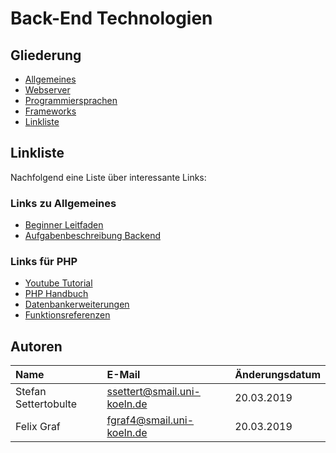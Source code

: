 # Back-End Technologien

## Gliederung
  - [Allgemeines](topics/Allgemeines.md)
  - [Webserver](topics/Webserver.md)
  - [Programmiersprachen](topics/Programmiersprachen.md)
  - [Frameworks](topics/Frameworks.md)
  - [Linkliste](#linkliste)

## Linkliste
Nachfolgend eine Liste über interessante Links:

### Links zu Allgemeines   
 - [Beginner Leitfaden](https://www.upwork.com/hiring/development/a-beginners-guide-to-back-end-development/)
 - [Aufgabenbeschreibung Backend](https://www.upwork.com/hiring/development/back-end-web-developer/)
 
### Links für PHP
- [Youtube Tutorial](https://www.youtube.com/playlist?list=PLNmsVeXQZj7rZMP1lj32Qyp4bkarvzCGm)
- [PHP Handbuch](http://php.net/manual/de/index.php)
- [Datenbankerweiterungen](http://php.net/manual/de/refs.database.php)
- [Funktionsreferenzen](http://php.net/manual/de/funcref.php)

## Autoren

| Name                  | E-Mail                      | Änderungsdatum |
|:----------------------|:----------------------------|:---------------|
| Stefan Settertobulte  | ssettert@smail.uni-koeln.de | 20.03.2019     |
| Felix Graf            | fgraf4@smail.uni-koeln.de   | 20.03.2019     |
